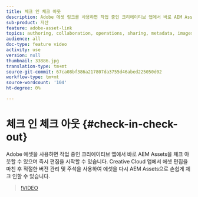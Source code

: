 ```yaml
---
title: 체크 인 체크 아웃
description: Adobe 에셋 링크를 사용하면 작업 중인 크리에이티브 앱에서 바로 AEM Assets을 체크 아웃할 수 있으며 즉시 편집을 시작할 수 있습니다. Creative Cloud 앱에서 에셋 편집을 마친 후 적절한 버전 관리 및 주석을 사용하여 에셋을 다시 AEM Assets으로 손쉽게 체크 인할 수 있습니다.
sub-product: 자산
feature: adobe-asset-link
topics: authoring, collaboration, operations, sharing, metadata, images, operations
audience: all
doc-type: feature video
activity: use
version: null
thumbnail: 33886.jpg
translation-type: tm+mt
source-git-commit: 67ca08bf386a217807da3755d46abed225050d02
workflow-type: tm+mt
source-wordcount: '104'
ht-degree: 0%

---
```



# 체크 인 체크 아웃 {#check-in-check-out}

Adobe 에셋을 사용하면 작업 중인 크리에이티브 앱에서 바로 AEM Assets을 체크 아웃할 수 있으며 즉시 편집을 시작할 수 있습니다. Creative Cloud 앱에서 에셋 편집을 마친 후 적절한 버전 관리 및 주석을 사용하여 에셋을 다시 AEM Assets으로 손쉽게 체크 인할 수 있습니다.

>[!VIDEO](https://video.tv.adobe.com/v/33886/?quality=12)
